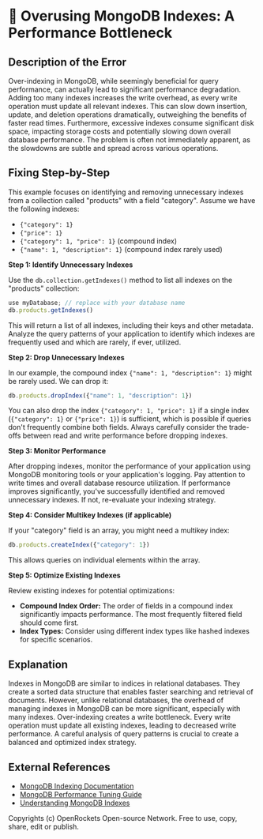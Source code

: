 # 🐞 Overusing MongoDB Indexes: A Performance Bottleneck


## Description of the Error

Over-indexing in MongoDB, while seemingly beneficial for query performance, can actually lead to significant performance degradation.  Adding too many indexes increases the write overhead, as every write operation must update all relevant indexes. This can slow down insertion, update, and deletion operations dramatically, outweighing the benefits of faster read times.  Furthermore, excessive indexes consume significant disk space, impacting storage costs and potentially slowing down overall database performance. The problem is often not immediately apparent, as the slowdowns are subtle and spread across various operations.


## Fixing Step-by-Step

This example focuses on identifying and removing unnecessary indexes from a collection called "products" with a field "category". Assume we have the following indexes:

* `{"category": 1}`
* `{"price": 1}`
* `{"category": 1, "price": 1}` (compound index)
* `{"name": 1, "description": 1}` (compound index rarely used)


**Step 1: Identify Unnecessary Indexes**

Use the `db.collection.getIndexes()` method to list all indexes on the "products" collection:

```javascript
use myDatabase; // replace with your database name
db.products.getIndexes()
```

This will return a list of all indexes, including their keys and other metadata. Analyze the query patterns of your application to identify which indexes are frequently used and which are rarely, if ever, utilized.


**Step 2: Drop Unnecessary Indexes**

In our example, the compound index `{"name": 1, "description": 1}` might be rarely used.  We can drop it:

```javascript
db.products.dropIndex({"name": 1, "description": 1})
```

You can also drop the index `{"category": 1, "price": 1}` if a single index (`{"category": 1}` or `{"price": 1}`) is sufficient, which is possible if queries don't frequently combine both fields.  Always carefully consider the trade-offs between read and write performance before dropping indexes.


**Step 3: Monitor Performance**

After dropping indexes, monitor the performance of your application using MongoDB monitoring tools or your application's logging. Pay attention to write times and overall database resource utilization.  If performance improves significantly, you've successfully identified and removed unnecessary indexes. If not, re-evaluate your indexing strategy.


**Step 4: Consider Multikey Indexes (if applicable)**

If your "category" field is an array, you might need a multikey index:

```javascript
db.products.createIndex({"category": 1})
```
This allows queries on individual elements within the array.


**Step 5: Optimize Existing Indexes**

Review existing indexes for potential optimizations:

* **Compound Index Order:** The order of fields in a compound index significantly impacts performance. The most frequently filtered field should come first.
* **Index Types:** Consider using different index types like hashed indexes for specific scenarios.

## Explanation

Indexes in MongoDB are similar to indices in relational databases. They create a sorted data structure that enables faster searching and retrieval of documents. However, unlike relational databases, the overhead of managing indexes in MongoDB can be more significant, especially with many indexes.  Over-indexing creates a write bottleneck.  Every write operation must update all existing indexes, leading to decreased write performance.  A careful analysis of query patterns is crucial to create a balanced and optimized index strategy.



## External References

* [MongoDB Indexing Documentation](https://www.mongodb.com/docs/manual/indexes/)
* [MongoDB Performance Tuning Guide](https://www.mongodb.com/docs/manual/administration/performance/)
* [Understanding MongoDB Indexes](https://www.mongodb.com/blog/post/understanding-mongodb-indexes)


Copyrights (c) OpenRockets Open-source Network. Free to use, copy, share, edit or publish.

